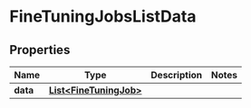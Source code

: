 

# FineTuningJobsListData


## Properties

| Name | Type | Description | Notes |
|------------ | ------------- | ------------- | -------------|
|**data** | [**List&lt;FineTuningJob&gt;**](FineTuningJob.md) |  |  |



